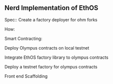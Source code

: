 ## Nerd Implementation of EthOS

Spec:: Create a factory deployer for ohm forks

How:

Smart Contracting:

Deploy Olympus contracts on local testnet

Integrate EthOS factory library to olympus contracts

Deploy a testnet factory for olympus contracts

Front end Scaffolding
